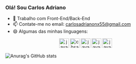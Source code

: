 ### Olá! Sou Carlos Adriano


- 🔭 Trabalho com Front-End/Back-End
- 📫 Contate-me no email: carlosadrianonx55@gmail.com
- 😄 Algumas das minhas linguagens:

    
<p align="center">
    <img aligh="center" alt="javascript" height="30" widght="40" src="https://cdn.jsdelivr.net/gh/devicons/devicon/icons/javascript/javascript-original.svg" />
    <img aligh="center" alt="chsarp" height="30" widght="40" src="https://cdn.jsdelivr.net/gh/devicons/devicon/icons/csharp/csharp-original.svg" />
    <img aligh="center" alt="javascript" height="30" widght="40" src="https://cdn.jsdelivr.net/gh/devicons/devicon/icons/html5/html5-original.svg" />
    <img aligh="center" alt="javascript" height="30" widght="40" src="https://cdn.jsdelivr.net/gh/devicons/devicon/icons/css3/css3-original.svg" />
    <img aligh="center" alt="javascript" height="30" widght="40" src="https://cdn.jsdelivr.net/gh/devicons/devicon/icons/php/php-plain.svg" />

             


</p> 
 

 ![Anurag's GitHub stats](https://github-readme-stats.vercel.app/api?username=adrianonx&theme=dracula&show_icons=true)
